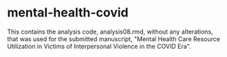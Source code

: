 # mental-health-covid

This contains the analysis code, analysis08.rmd, without any alterations, that was used for the submitted manuscript, "Mental Health Care Resource Utilization in Victims of Interpersonal Violence in the COVID Era".
